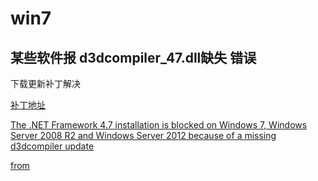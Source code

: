 # win7

## 某些软件报 d3dcompiler_47.dll缺失 错误
下载更新补丁解决

[补丁地址](https://support.microsoft.com/en-us/help/4020302)

[The .NET Framework 4.7 installation is blocked on Windows 7, Windows Server 2008 R2 and Windows Server 2012 because of a missing d3dcompiler update](https://support.microsoft.com/en-us/help/4020302)

[from](https://support.microsoft.com/en-us/help/4019990/update-for-the-d3dcompiler-47-dll-component-on-windows)

